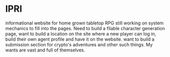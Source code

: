 # IPRI
informational website for home grown tabletop RPG
still working on system mechanics to fill into the pages. Need to build a filable character generation page,  want to build a location on the site where a new player can log in, build their own agent profile and have it on the website.  want to build a submission section for crypto's adventures and other such things.  My wants are vast and full of themselves.
